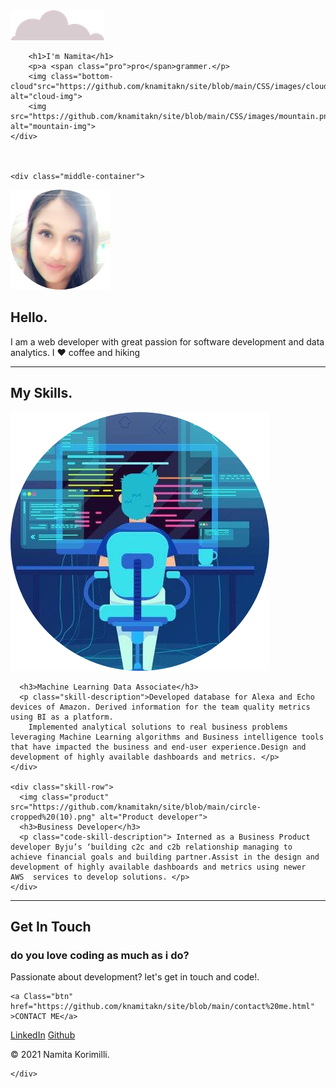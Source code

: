 
<!DOCTYPE html>
<html lang="en">
<head>
    <meta charset="UTF-8">
    <meta http-equiv="X-UA-Compatible" content="IE=edge">
    <meta name="viewport" content="width=device-width, initial-scale=1.0">
    <title>Namita Korimilli</title>
    <link rel="stylesheet" href="https://github.com/knamitakn/site/blob/main/CSS/styles.css">
    <link rel="icon" href="favicon.ico">
    <link href="https://fonts.googleapis.com/css2?family=Merriweather+Sans:ital,wght@1,300&family=Montserrat:wght@200&family=Sacramento&display=swap" rel="stylesheet"> 
</head>
<body>
    <div class="top-container">
        <img class="top-cloud"src="https://github.com/knamitakn/site/blob/main/CSS/images/cloud.png" alt="cloud-img">

        <h1>I'm Namita</h1>
        <p>a <span class="pro">pro</span>grammer.</p>
        <img class="bottom-cloud"src="https://github.com/knamitakn/site/blob/main/CSS/images/cloud.png" alt="cloud-img">
        <img src="https://github.com/knamitakn/site/blob/main/CSS/images/mountain.png" alt="mountain-img">
    </div>
    


    <div class="middle-container">
  <div class="profile">
    <img src="https://github.com/knamitakn/site/blob/main/circle-cropped.png" alt="profile picture">
    <h2>Hello.</h2>
    <p class="intro">I am a web developer with great passion for software development and data analytics. I ❤ coffee  and hiking </p>
  </div>

  <hr>

  <div class="skills">
    <h2>My Skills.</h2>
    <div class="skill-row">
      <img class="dev_img" src="https://github.com/knamitakn/site/blob/main/circle-cropped%20(2).png" alt="Developer profile">

      <h3>Machine Learning Data Associate</h3>
      <p class="skill-description">Developed database for Alexa and Echo devices of Amazon. Derived information for the team quality metrics using BI as a platform.  
	    Implemented analytical solutions to real business problems leveraging Machine Learning algorithms and Business intelligence tools that have impacted the business and end-user experience.Design and development of highly available dashboards and metrics. </p>
    </div>

    <div class="skill-row">
      <img class="product" src="https://github.com/knamitakn/site/blob/main/circle-cropped%20(10).png" alt="Product developer">
      <h3>Business Developer</h3>
      <p class="code-skill-description"> Interned as a Business Product developer Byju’s ‘building c2c and c2b relationship managing to achieve financial goals and building partner.Assist in the design and development of highly available dashboards and metrics using newer  AWS  services to develop solutions. </p>
    </div>
  </div>

  <hr>
  <div class="contact-me">
    <h2>Get In Touch</h2>
    <h3>do you love coding as much as i do?</h3>
    <p class="chilli_description"> Passionate about development? let's get in touch and code!.</p>

    <a Class="btn" href="https://github.com/knamitakn/site/blob/main/contact%20me.html" >CONTACT ME</a>
  </div>
</div>


<div class="bottom-container">
  <a class="footer-link" href="https://www.linkedin.com/in/namita-korimilli-701738108/">LinkedIn</a>
  <a class="footer-link" href="https://github.com/knamitakn">Github</a>


  <p class="copyright">© 2021 Namita Korimilli.</p>
</div>

    </div>




</body>
</html>

